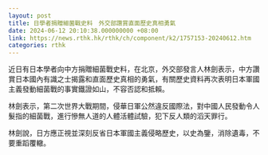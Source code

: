 ```yaml
---
layout: post
title: 日學者捐贈細菌戰史料　外交部讚賞直面歷史真相勇氣
date: 2024-06-12 20:10:38.000000000 +08:00
link: https://news.rthk.hk/rthk/ch/component/k2/1757153-20240612.htm
categories: rthk
---
```


近日有日本學者向中方捐贈細菌戰史料，在北京，外交部發言人林劍表示，中方讚賞日本國內有識之士揭露和直面歷史真相的勇氣，有關歷史資料再次表明日本軍國主義發動細菌戰的事實鐵證如山，不容否認和抵賴。

林劍表示，第二次世界大戰期間，侵華日軍公然違反國際法，對中國人民發動令人髮指的細菌戰，進行慘無人道的人體活體試驗，犯下反人類的滔天罪行。

林劍說，日方應正視並深刻反省日本軍國主義侵略歷史，以史為鑒，消除遺毒，不要重蹈覆轍。
